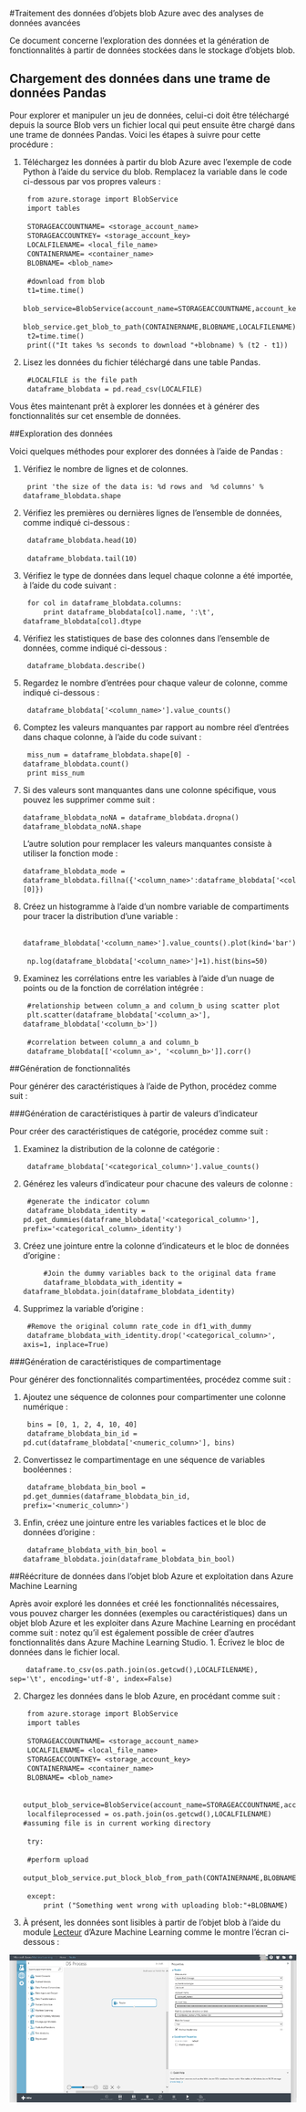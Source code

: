 <properties 
	pageTitle="Traitement des données d’objets blob Azure avec des analyses de données avancées | Microsoft Azure" 
	description="Traitez les données dans un stockage d’objets blob Azure." 
	services="machine-learning,storage" 
	documentationCenter="" 
	authors="bradsev" 
	manager="paulettm" 
	editor="cgronlun" />

<tags 
	ms.service="machine-learning" 
	ms.workload="data-services" 
	ms.tgt_pltfrm="na" 
	ms.devlang="na" 
	ms.topic="article" 
	ms.date="10/20/2015" 
	ms.author="sunliangms;fashah;garye;bradsev" />

#<a name="heading"></a>Traitement des données d’objets blob Azure avec des analyses de données avancées

Ce document concerne l’exploration des données et la génération de fonctionnalités à partir de données stockées dans le stockage d’objets blob.

## Chargement des données dans une trame de données Pandas
Pour explorer et manipuler un jeu de données, celui-ci doit être téléchargé depuis la source Blob vers un fichier local qui peut ensuite être chargé dans une trame de données Pandas. Voici les étapes à suivre pour cette procédure :

1. Téléchargez les données à partir du blob Azure avec l’exemple de code Python à l’aide du service du blob. Remplacez la variable dans le code ci-dessous par vos propres valeurs : 

	    from azure.storage import BlobService
    	import tables
    	
		STORAGEACCOUNTNAME= <storage_account_name>
		STORAGEACCOUNTKEY= <storage_account_key>
		LOCALFILENAME= <local_file_name>		
		CONTAINERNAME= <container_name>
		BLOBNAME= <blob_name>

    	#download from blob
    	t1=time.time()
    	blob_service=BlobService(account_name=STORAGEACCOUNTNAME,account_key=STORAGEACCOUNTKEY)
    	blob_service.get_blob_to_path(CONTAINERNAME,BLOBNAME,LOCALFILENAME)
    	t2=time.time()
    	print(("It takes %s seconds to download "+blobname) % (t2 - t1))


2. Lisez les données du fichier téléchargé dans une table Pandas.

	    #LOCALFILE is the file path	
    	dataframe_blobdata = pd.read_csv(LOCALFILE)

Vous êtes maintenant prêt à explorer les données et à générer des fonctionnalités sur cet ensemble de données.

##<a name="blob-dataexploration"></a>Exploration des données

Voici quelques méthodes pour explorer des données à l’aide de Pandas :

1. Vérifiez le nombre de lignes et de colonnes. 

		print 'the size of the data is: %d rows and  %d columns' % dataframe_blobdata.shape

2. Vérifiez les premières ou dernières lignes de l’ensemble de données, comme indiqué ci-dessous :

		dataframe_blobdata.head(10)
		
		dataframe_blobdata.tail(10)

3. Vérifiez le type de données dans lequel chaque colonne a été importée, à l’aide du code suivant :
 	
		for col in dataframe_blobdata.columns:
		    print dataframe_blobdata[col].name, ':\t', dataframe_blobdata[col].dtype

4. Vérifiez les statistiques de base des colonnes dans l’ensemble de données, comme indiqué ci-dessous :
 
		dataframe_blobdata.describe()
	
5. Regardez le nombre d’entrées pour chaque valeur de colonne, comme indiqué ci-dessous :

		dataframe_blobdata['<column_name>'].value_counts()

6. Comptez les valeurs manquantes par rapport au nombre réel d’entrées dans chaque colonne, à l’aide du code suivant :

		miss_num = dataframe_blobdata.shape[0] - dataframe_blobdata.count()
		print miss_num
	 
7.	Si des valeurs sont manquantes dans une colonne spécifique, vous pouvez les supprimer comme suit :

		dataframe_blobdata_noNA = dataframe_blobdata.dropna()
		dataframe_blobdata_noNA.shape

	L’autre solution pour remplacer les valeurs manquantes consiste à utiliser la fonction mode :
	
		dataframe_blobdata_mode = dataframe_blobdata.fillna({'<column_name>':dataframe_blobdata['<column_name>'].mode()[0]})		

8. Créez un histogramme à l’aide d’un nombre variable de compartiments pour tracer la distribution d’une variable :
	
		dataframe_blobdata['<column_name>'].value_counts().plot(kind='bar')
		
		np.log(dataframe_blobdata['<column_name>']+1).hist(bins=50)
	
9. Examinez les corrélations entre les variables à l’aide d’un nuage de points ou de la fonction de corrélation intégrée :

		#relationship between column_a and column_b using scatter plot
		plt.scatter(dataframe_blobdata['<column_a>'], dataframe_blobdata['<column_b>'])
		
		#correlation between column_a and column_b
		dataframe_blobdata[['<column_a>', '<column_b>']].corr()
	
	
##<a name="blob-featuregen"></a>Génération de fonctionnalités
	
Pour générer des caractéristiques à l’aide de Python, procédez comme suit :

###<a name="blob-countfeature"></a>Génération de caractéristiques à partir de valeurs d’indicateur

Pour créer des caractéristiques de catégorie, procédez comme suit :

1. Examinez la distribution de la colonne de catégorie :
	
		dataframe_blobdata['<categorical_column>'].value_counts()

2. Générez les valeurs d’indicateur pour chacune des valeurs de colonne :

		#generate the indicator column
		dataframe_blobdata_identity = pd.get_dummies(dataframe_blobdata['<categorical_column>'], prefix='<categorical_column>_identity')

3. Créez une jointure entre la colonne d’indicateurs et le bloc de données d’origine :
 
			#Join the dummy variables back to the original data frame
			dataframe_blobdata_with_identity = dataframe_blobdata.join(dataframe_blobdata_identity)

4. Supprimez la variable d’origine :

		#Remove the original column rate_code in df1_with_dummy
		dataframe_blobdata_with_identity.drop('<categorical_column>', axis=1, inplace=True)
	
###<a name="blob-binningfeature"></a>Génération de caractéristiques de compartimentage

Pour générer des fonctionnalités compartimentées, procédez comme suit :

1. Ajoutez une séquence de colonnes pour compartimenter une colonne numérique :
 
		bins = [0, 1, 2, 4, 10, 40]
		dataframe_blobdata_bin_id = pd.cut(dataframe_blobdata['<numeric_column>'], bins)
		
2. Convertissez le compartimentage en une séquence de variables booléennes :

		dataframe_blobdata_bin_bool = pd.get_dummies(dataframe_blobdata_bin_id, prefix='<numeric_column>')
	
3. Enfin, créez une jointure entre les variables factices et le bloc de données d’origine :

		dataframe_blobdata_with_bin_bool = dataframe_blobdata.join(dataframe_blobdata_bin_bool)	

##<a name="sql-featuregen"></a>Réécriture de données dans l’objet blob Azure et exploitation dans Azure Machine Learning

Après avoir exploré les données et créé les fonctionnalités nécessaires, vous pouvez charger les données (exemples ou caractéristiques) dans un objet blob Azure et les exploiter dans Azure Machine Learning en procédant comme suit : notez qu’il est également possible de créer d’autres fonctionnalités dans Azure Machine Learning Studio. 1. Écrivez le bloc de données dans le fichier local.

		dataframe.to_csv(os.path.join(os.getcwd(),LOCALFILENAME), sep='\t', encoding='utf-8', index=False)

2. Chargez les données dans le blob Azure, en procédant comme suit :

		from azure.storage import BlobService
    	import tables

		STORAGEACCOUNTNAME= <storage_account_name>
		LOCALFILENAME= <local_file_name>
		STORAGEACCOUNTKEY= <storage_account_key>
		CONTAINERNAME= <container_name>
		BLOBNAME= <blob_name>

	    output_blob_service=BlobService(account_name=STORAGEACCOUNTNAME,account_key=STORAGEACCOUNTKEY)    
	    localfileprocessed = os.path.join(os.getcwd(),LOCALFILENAME) #assuming file is in current working directory
	    
	    try:
	   
	    #perform upload
	    output_blob_service.put_block_blob_from_path(CONTAINERNAME,BLOBNAME,localfileprocessed)
	    
	    except:	        
		    print ("Something went wrong with uploading blob:"+BLOBNAME)

3. À présent, les données sont lisibles à partir de l’objet blob à l’aide du module [Lecteur][reader] d’Azure Machine Learning comme le montre l’écran ci-dessous :
 
![objet blob de lecteur][1]

[1]: ./media/machine-learning-data-science-process-data-blob/reader_blob.png


<!-- Module References -->
[reader]: https://msdn.microsoft.com/library/azure/4e1b0fe6-aded-4b3f-a36f-39b8862b9004/
 

<!---HONumber=Oct15_HO4-->